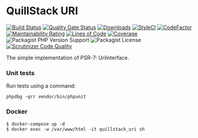 # QuillStack URI

[![Build Status](https://travis-ci.org/quillstack/uri.svg?branch=main)](https://travis-ci.org/quillstack/uri)
[![Quality Gate Status](https://sonarcloud.io/api/project_badges/measure?project=quillstack_uri&metric=alert_status)](https://sonarcloud.io/dashboard?id=quillstack_uri)
[![Downloads](https://img.shields.io/packagist/dt/quillstack/uri.svg)](https://packagist.org/packages/quillstack/uri)
[![StyleCI](https://github.styleci.io/repos/301097623/shield?branch=main)](https://github.styleci.io/repos/301097623?branch=main)
[![CodeFactor](https://www.codefactor.io/repository/github/quillstack/uri/badge)](https://www.codefactor.io/repository/github/quillstack/uri)
[![Maintainability Rating](https://sonarcloud.io/api/project_badges/measure?project=quillstack_uri&metric=sqale_rating)](https://sonarcloud.io/dashboard?id=quillstack_uri)
[![Lines of Code](https://sonarcloud.io/api/project_badges/measure?project=quillstack_uri&metric=ncloc)](https://sonarcloud.io/dashboard?id=quillstack_uri)
[![Coverage](https://sonarcloud.io/api/project_badges/measure?project=quillstack_uri&metric=coverage)](https://sonarcloud.io/dashboard?id=quillstack_uri)
![Packagist PHP Version Support](https://img.shields.io/packagist/php-v/quillstack/uri)
![Packagist License](https://img.shields.io/packagist/l/quillstack/uri)
[![Scrutinizer Code Quality](https://scrutinizer-ci.com/g/quillstack/uri/badges/quality-score.png?b=main)](https://scrutinizer-ci.com/g/quillstack/uri/?branch=main)

The simple implementation of PSR-7: UriInterface.

### Unit tests

Run tests using a command:

```
phpdbg -qrr vendor/bin/phpunit
```

### Docker

```shell
$ docker-compose up -d
$ docker exec -w /var/www/html -it quillstack_uri sh
```

